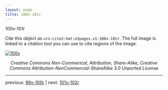 ```yaml
---
layout: page
title: 100v-101r
---
```


100v-101r

Cite this object as `urn:cite2:hmt:e3pages.v1:100v-101r`.  The full image is linked to a citation tool you can use to cite regions of the image.

[![100v](http://www.homermultitext.org/iipsrv?IIIF=/project/homer/pyramidal/deepzoom/hmt/e3bifolio/v1/E3_100v_101r.tif/full/800,/0/default.jpg)](http://www.homermultitext.org/ict2/?urn=urn:cite2:hmt:e3bifolio.v1:E3_100v_101r) 

<p style="text-align: center; font-style: italic;">Creative Commons Non-Commerical, Attribution, Share-Alike, Creative Commons Attribution-NonCommercial-ShareAlike 3.0 Unported License</p>

---

previous: [99v-100r](../99v-100r/) | next: [101v-102r](../101v-102r/)